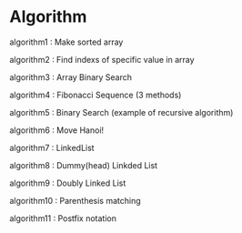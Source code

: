 # Algorithm


algorithm1 : Make sorted array

algorithm2 : Find indexs of specific value in array

algorithm3 : Array Binary Search

algorithm4 : Fibonacci Sequence (3 methods)

algorithm5 : Binary Search (example of recursive algorithm)

algorithm6 : Move Hanoi!

algorithm7 : LinkedList

algorithm8 : Dummy(head) Linkded List

algorithm9 : Doubly Linked List

algorithm10 : Parenthesis matching

algorithm11 : Postfix notation
